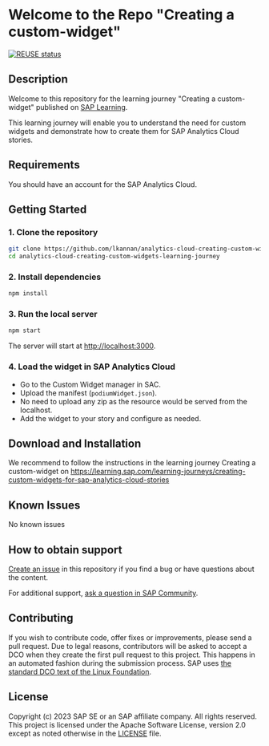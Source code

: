 #  Welcome to the Repo "Creating a custom-widget"

[![REUSE status](https://api.reuse.software/badge/github.com/SAP-samples/analytics-cloud-creating-custom-widgets-learning-journey)](https://api.reuse.software/info/github.com/SAP-samples/analytics-cloud-creating-custom-widgets-learning-journey)

<!--- Register repository https://api.reuse.software/register, then add REUSE badge:
[![REUSE status](https://api.reuse.software/badge/github.com/SAP-samples/REPO-NAME)](https://api.reuse.software/info/github.com/SAP-samples/REPO-NAME)
-->

## Description
Welcome to this repository for the learning journey "Creating a custom-widget" published on [SAP Learning]([https://learning.sap.com/learning-journeys/creating-custom-widgets-for-sap-analytics-cloud-stories]). 

This learning journey will enable you to understand the need for custom widgets and demonstrate how to create them for SAP Analytics Cloud stories.

## Requirements
You should have an account for the SAP Analytics Cloud.

## Getting Started

### 1. Clone the repository
```sh
git clone https://github.com/lkannan/analytics-cloud-creating-custom-widgets-learning-journey.git
cd analytics-cloud-creating-custom-widgets-learning-journey
```

### 2. Install dependencies
```sh
npm install
```

### 3. Run the local server
```sh
npm start
```
The server will start at [http://localhost:3000](http://localhost:3000).

### 4. Load the widget in SAP Analytics Cloud
- Go to the Custom Widget manager in SAC.
- Upload the manifest (`podiumWidget.json`).
- No need to upload any zip as the resource would be served from the localhost.
- Add the widget to your story and configure as needed.

## Download and Installation

We recommend to follow the instructions in the learning journey Creating a custom-widget on https://learning.sap.com/learning-journeys/creating-custom-widgets-for-sap-analytics-cloud-stories

## Known Issues
No known issues

## How to obtain support
[Create an issue](https://github.com/lkannan/analytics-cloud-creating-custom-widgets-learning-journey/issues) in this repository if you find a bug or have questions about the content.
 
For additional support, [ask a question in SAP Community](https://answers.sap.com/questions/ask.html).

## Contributing
If you wish to contribute code, offer fixes or improvements, please send a pull request. Due to legal reasons, contributors will be asked to accept a DCO when they create the first pull request to this project. This happens in an automated fashion during the submission process. SAP uses [the standard DCO text of the Linux Foundation](https://developercertificate.org/).

## License
Copyright (c) 2023 SAP SE or an SAP affiliate company. All rights reserved. This project is licensed under the Apache Software License, version 2.0 except as noted otherwise in the [LICENSE](LICENSE) file.
